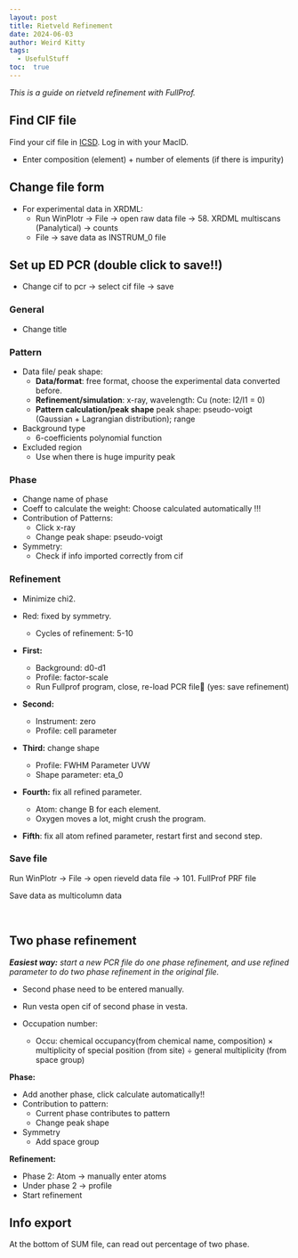 ```yaml
---
layout: post
title: Rietveld Refinement
date: 2024-06-03
author: Weird Kitty
tags: 
  - UsefulStuff 
toc:  true
---
```


_This is a guide on rietveld refinement with FullProf._

## Find CIF file
Find your cif file in <a href="https://icsd-fiz-karlsruhe-de.libaccess.lib.mcmaster.ca/search/basic.xhtml;jsessionid=03FE8BA10802629753885D333D75DAC1
">ICSD</a>. Log in with your MacID. 
- Enter composition (element) + number of elements (if there is impurity)

## Change file form
- For experimental data in XRDML:
  - Run WinPlotr -> File -> open raw data file -> 58. XRDML multiscans (Panalytical) -> counts
  - File -> save data as INSTRUM_0 file

## Set up ED PCR (double click to save!!)
- Change cif to pcr -> select cif file -> save

### General
- Change title
  
### Pattern 
- Data file/ peak shape:
  - **Data/format**: free format, choose the experimental data converted before.
  - **Refinement/simulation**: x-ray, wavelength: Cu (note: I2/I1 = 0)
  - **Pattern calculation/peak shape** peak shape: pseudo-voigt (Gaussian + Lagrangian distribution); range 
- Background type
  - 6-coefficients polynomial function 
- Excluded region 
	- Use when there is huge impurity peak 

### Phase 
- Change name of phase
- Coeff to calculate the weight: Choose calculated automatically !!!
- Contribution of Patterns:
  - Click x-ray
  - Change peak shape: pseudo-voigt
- Symmetry:
  - Check if info imported correctly from cif 

### Refinement
- Minimize chi2. 
- Red: fixed by symmetry. 
	- Cycles of refinement: 5-10
- **First:**
  - Background: d0-d1
  - Profile: factor-scale
  - Run Fullprof program, close, re-load PCR file (yes: save refinement)
    
- **Second:**
  - Instrument: zero
  - Profile: cell parameter
     
- **Third:** change shape  
  - Profile: FWHM Parameter UVW
  - Shape parameter: eta_0

- **Fourth:** fix all refined parameter. 
  - Atom: change B for each element.
  - Oxygen moves a lot, might crush the program.

- **Fifth**: fix all atom refined parameter, restart first and second step.

### Save file 
Run WinPlotr -> File -> open rieveld data file -> 101. FullProf PRF file 

Save data as multicolumn data 

 
## Two phase refinement
_**Easiest way:** start a new PCR file do one phase refinement, and use refined parameter to do two phase refinement in the original file._

- Second phase need to be entered manually. 
- Run vesta open cif of second phase in vesta. 

- Occupation number:
  - Occu: chemical occupancy(from chemical name, composition) × multiplicity of special position (from site) ÷ general multiplicity (from space group)  

**Phase:** 
- Add another phase, click calculate automatically!!
- Contribution to pattern:
  - Current phase contributes to pattern
  - Change peak shape 
- Symmetry
  - Add space group 

**Refinement:**
- Phase 2: Atom -> manually enter atoms
- Under phase 2 -> profile
- Start refinement

## Info export
At the bottom of SUM file, can read out percentage of two phase. 


